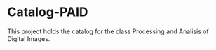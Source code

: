 # Catalog-PAID
This project holds the catalog for the class Processing and Analisis of Digital Images.
